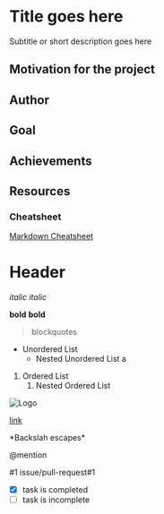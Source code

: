 

# Title goes here

Subtitle or short description goes here

## Motivation for the project

## Author

## Goal

## Achievements

## Resources


















### Cheatsheet

[Markdown Cheatsheet](https://guides.github.com/pdfs/markdown-cheatsheet-online.pdf)

# Header

*italic*
_italic_

**bold**
__bold__

> blockquotes

* Unordered List
  * Nested Unordered List a

1. Ordered List
   1. Nested Ordered List

![Logo](/images/logo.png)

[link](url)

\*Backslah escapes\*

@mention

#1
issue/pull-request#1

- [x] task is completed
- [ ] task is incomplete
